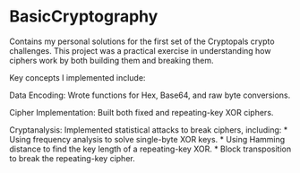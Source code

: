 # BasicCryptography
Contains my personal solutions for the first set of the Cryptopals crypto challenges. This project was a practical exercise in understanding how ciphers work by both building them and breaking them.

Key concepts I implemented include:

Data Encoding: Wrote functions for Hex, Base64, and raw byte conversions.

Cipher Implementation: Built both fixed and repeating-key XOR ciphers.

Cryptanalysis: Implemented statistical attacks to break ciphers, including: * Using frequency analysis to solve single-byte XOR keys. * Using Hamming distance to find the key length of a repeating-key XOR. * Block transposition to break the repeating-key cipher.
